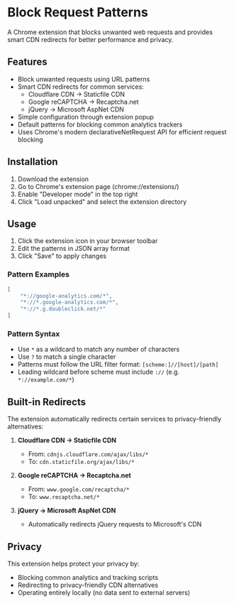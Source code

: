 # Block Request Patterns

A Chrome extension that blocks unwanted web requests and provides smart CDN redirects for better performance and privacy.

## Features

- Block unwanted requests using URL patterns
- Smart CDN redirects for common services:
  - Cloudflare CDN → Staticfile CDN
  - Google reCAPTCHA → Recaptcha.net
  - jQuery → Microsoft AspNet CDN
- Simple configuration through extension popup
- Default patterns for blocking common analytics trackers
- Uses Chrome's modern declarativeNetRequest API for efficient request blocking

## Installation

1. Download the extension
2. Go to Chrome's extension page (chrome://extensions/)
3. Enable "Developer mode" in the top right
4. Click "Load unpacked" and select the extension directory

## Usage

1. Click the extension icon in your browser toolbar
2. Edit the patterns in JSON array format
3. Click "Save" to apply changes

### Pattern Examples

```json
[
    "*://google-analytics.com/*",
    "*://*.google-analytics.com/*",
    "*://*.g.doubleclick.net/*"
]
```

### Pattern Syntax

- Use `*` as a wildcard to match any number of characters
- Use `?` to match a single character
- Patterns must follow the URL filter format: `[scheme:]//[host]/[path]`
- Leading wildcard before scheme must include `://` (e.g. `*://example.com/*`)

## Built-in Redirects

The extension automatically redirects certain services to privacy-friendly alternatives:

1. **Cloudflare CDN → Staticfile CDN**
   - From: `cdnjs.cloudflare.com/ajax/libs/*`
   - To: `cdn.staticfile.org/ajax/libs/*`

2. **Google reCAPTCHA → Recaptcha.net**
   - From: `www.google.com/recaptcha/*`
   - To: `www.recaptcha.net/*`

3. **jQuery → Microsoft AspNet CDN**
   - Automatically redirects jQuery requests to Microsoft's CDN

## Privacy

This extension helps protect your privacy by:
- Blocking common analytics and tracking scripts
- Redirecting to privacy-friendly CDN alternatives
- Operating entirely locally (no data sent to external servers)
